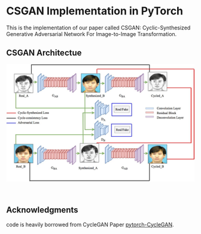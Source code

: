 # CSGAN Implementation in PyTorch
This is the implementation of our paper called CSGAN: Cyclic-Synthesized Generative Adversarial Network For Image-to-Image Transformation.
## CSGAN Architectue
<img src='CSGAN.jpg' align="center" width=600>
<br><br><br>

## Acknowledgments
code is heavily borrowed from CycleGAN Paper [pytorch-CycleGAN](https://github.com/junyanz/pytorch-CycleGAN-and-pix2pix).
